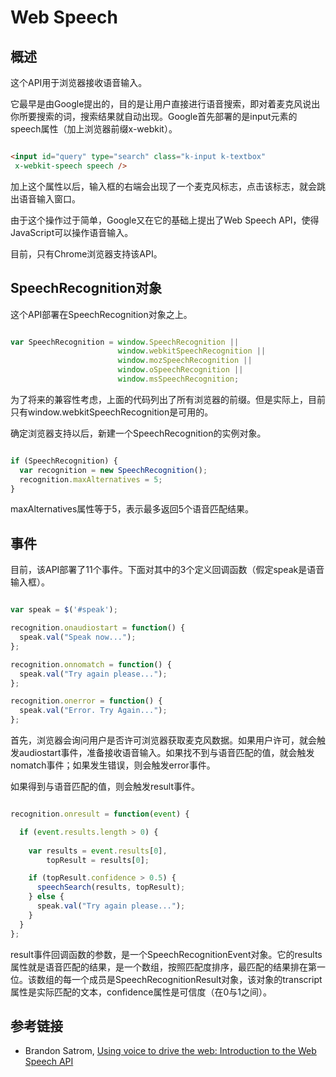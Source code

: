 # Web Speech

## 概述

这个API用于浏览器接收语音输入。

它最早是由Google提出的，目的是让用户直接进行语音搜索，即对着麦克风说出你所要搜索的词，搜索结果就自动出现。Google首先部署的是input元素的speech属性（加上浏览器前缀x-webkit）。

```html

<input id="query" type="search" class="k-input k-textbox" 
 x-webkit-speech speech />

```

加上这个属性以后，输入框的右端会出现了一个麦克风标志，点击该标志，就会跳出语音输入窗口。

由于这个操作过于简单，Google又在它的基础上提出了Web Speech API，使得JavaScript可以操作语音输入。

目前，只有Chrome浏览器支持该API。

## SpeechRecognition对象

这个API部署在SpeechRecognition对象之上。

```js

var SpeechRecognition = window.SpeechRecognition || 
                        window.webkitSpeechRecognition || 
                        window.mozSpeechRecognition || 
                        window.oSpeechRecognition || 
                        window.msSpeechRecognition;

```

为了将来的兼容性考虑，上面的代码列出了所有浏览器的前缀。但是实际上，目前只有window.webkitSpeechRecognition是可用的。

确定浏览器支持以后，新建一个SpeechRecognition的实例对象。

```js

if (SpeechRecognition) {		
  var recognition = new SpeechRecognition();
  recognition.maxAlternatives = 5;
}

```

maxAlternatives属性等于5，表示最多返回5个语音匹配结果。

## 事件

目前，该API部署了11个事件。下面对其中的3个定义回调函数（假定speak是语音输入框）。

```js

var speak = $('#speak');

recognition.onaudiostart = function() {
  speak.val("Speak now...");
};

recognition.onnomatch = function() {
  speak.val("Try again please...");
};

recognition.onerror = function() {
  speak.val("Error. Try Again...");
};

```

首先，浏览器会询问用户是否许可浏览器获取麦克风数据。如果用户许可，就会触发audiostart事件，准备接收语音输入。如果找不到与语音匹配的值，就会触发nomatch事件；如果发生错误，则会触发error事件。

如果得到与语音匹配的值，则会触发result事件。

```js

recognition.onresult = function(event) { 

  if (event.results.length > 0) { 
    
    var results = event.results[0], 
        topResult = results[0];

    if (topResult.confidence > 0.5) {
      speechSearch(results, topResult);
    } else {
      speak.val("Try again please...");
    }
  }
};

```

result事件回调函数的参数，是一个SpeechRecognitionEvent对象。它的results属性就是语音匹配的结果，是一个数组，按照匹配度排序，最匹配的结果排在第一位。该数组的每一个成员是SpeechRecognitionResult对象，该对象的transcript属性是实际匹配的文本，confidence属性是可信度（在0与1之间）。

## 参考链接

-  Brandon Satrom, [Using voice to drive the web: Introduction to the Web Speech API](http://www.adobe.com/devnet/html5/articles/voice-to-drive-the-web-introduction-to-speech-api.html)
